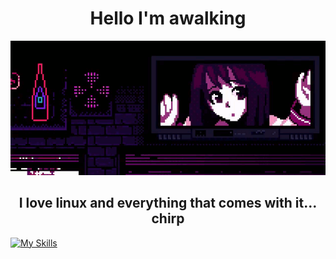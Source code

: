 <h1 align="center">Hello I'm awalking</h1>

<p align="center">
  <img src="https://github.com/awalki/awalki/blob/main/assets/banner.gif?raw=true" alt="Banner"/>
</p>

<h2 align="center">I love linux and everything that comes with it... chirp</h2>

[![My Skills](https://skillicons.dev/icons?i=git,html,css,tailwind,js,ts,nodejs,py,discordjs,sapphire,docker,linux,react,nextjs,redis)](https://skillicons.dev)
